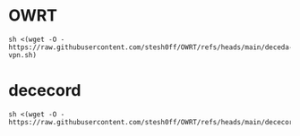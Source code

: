 # OWRT
```
sh <(wget -O - https://raw.githubusercontent.com/stesh0ff/OWRT/refs/heads/main/deceda-vpn.sh)
```

# dececord
```
sh <(wget -O - https://raw.githubusercontent.com/stesh0ff/OWRT/refs/heads/main/dececord.sh)
```
